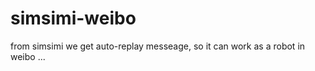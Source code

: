 simsimi-weibo
=============

from simsimi we get auto-replay messeage, so it can work as a robot in weibo ...